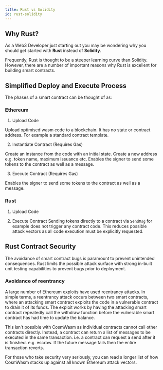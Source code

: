 ```yaml
---
title: Rust vs Solidity
id: rust-solidity
---
```


## Why Rust? 
As a Web3 Developer just starting out you may be wondering why you should get started with **Rust** instead of **Solidity**. 

Frequently, Rust is thought to be a steeper learning curve than Solidity. However, there are a number of important reasons why Rust is excellent for building smart contracts.

## Simplified Deploy and Execute Process

The phases of a smart contract can be thought of as:

### Ethereum

1. Upload Code 

Upload optimised wasm code to a blockchain. It has no state or contract address. For example a standard contract template. 

2. Instantiate Contract (Requires Gas)

Create an instance from the code with an initial state. Create a new address e.g. token name, maximum issuance etc. 
Enables the signer to send some tokens to the contract as well as a message. 

3. Execute Contract (Requires Gas)

Enables the signer to send some tokens to the contract as well as a message.

### Rust

1. Upload Code

2. Execute Contract
Sending tokens directly to a contract via `SendMsg` for example does not trigger any contract code. This reduces possible attack vectors as all code execution must be explicitly requested.

## Rust Contract Security

The avoidance of smart contract bugs is paramount to prevent unintended consequences. Rust limits the possible attack surface with strong in-built unit testing capabilities to prevent bugs prior to deployment.

### Avoidance of reentrancy

A large number of Ethereum exploits have used reentrancy attacks. In simple terms, a reentrancy attack occurs between two smart contracts, where an attacking smart contract exploits the code in a vulnerable contract to drain it of its funds. The exploit works by having the attacking smart contract repeatedly call the withdraw function before the vulnerable smart contract has had time to update the balance. 

This isn't possible with CosmWasm as individual contracts cannot call other contracts directly. Instead, a contract can return a list of messages to be executed in the same transaction. i.e. a contract can request a send after it is finished. e.g. escrow. If the future message fails then the entire transaction reverts. 

For those who take security very seriously, you can read a longer list of how CosmWasm stacks up against all known Ethereum attack vectors.